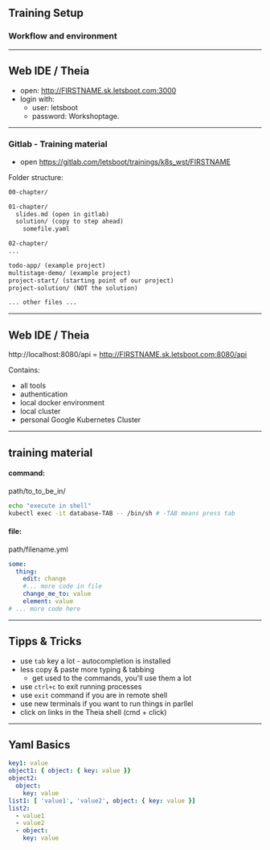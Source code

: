 ## Training Setup
### Workflow and environment

----

## Web IDE / Theia

* open: http://FIRSTNAME.sk.letsboot.com:3000
* login with:
  * user: letsboot
  * password: Workshoptage.

----

### Gitlab - Training material

* open https://gitlab.com/letsboot/trainings/k8s_wst/FIRSTNAME

Folder structure:
```txt
00-chapter/

01-chapter/
  slides.md (open in gitlab)
  solution/ (copy to step ahead)
    somefile.yaml

02-chapter/
...

todo-app/ (example project)
multistage-demo/ (example project)
project-start/ (starting point of our project)
project-solution/ (NOT the solution)

... other files ...
```

----

## Web IDE / Theia

http://localhost:8080/api = http://FIRSTNAME.sk.letsboot.com:8080/api

Contains:
* all tools
* authentication
* local docker environment
* local cluster
* personal Google Kubernetes Cluster

----

## training material

#### command:

path/to_to_be_in/
```bash
echo "execute in shell"
kubectl exec -it database-TAB -- /bin/sh # -TAB means press tab
```

#### file:

path/filename.yml
```yaml
some:
  thing:
    edit: change
    #... more code in file
    change_me_to: value
    element: value
# ... more code here
```

----

## Tipps & Tricks

* use `tab` key a lot - autocompletion is installed
* less copy & paste more typing & tabbing
  * get used to the commands, you'll use them a lot
* use `ctrl+c` to exit running processes
* use `exit` command if you are in remote shell
* use new terminals if you want to run things in parllel
* click on links in the Theia shell (cmd + click)

----

## Yaml Basics

```yaml
key1: value
object1: { object: { key: value }}
object2:
  object: 
    key: value
list1: [ 'value1', 'value2', object: { key: value }]
list2: 
  - value1
  - value2
  - object: 
    key: value
```